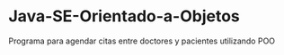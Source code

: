# Java-SE-Orientado-a-Objetos
Programa para agendar citas entre doctores y pacientes utilizando POO
